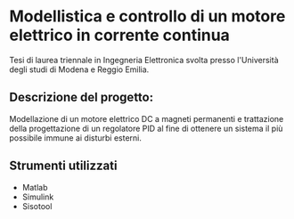 # Modellistica e controllo di un motore elettrico in corrente continua
Tesi di laurea triennale in Ingegneria Elettronica svolta presso l'Università degli studi di Modena e Reggio Emilia.

## Descrizione del progetto:
Modellazione di un motore elettrico DC a magneti permanenti e trattazione della progettazione di un regolatore PID al fine di ottenere un sistema il più possibile immune ai disturbi esterni.

## Strumenti utilizzati
- Matlab
- Simulink
- Sisotool
